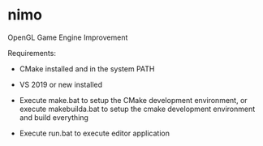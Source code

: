 # nimo
OpenGL Game Engine Improvement

Requirements:
- CMake installed and in the system PATH
- VS 2019 or new installed


- Execute make.bat to setup the CMake development environment, or execute makebuilda.bat to setup the cmake development environment and build everything
- Execute run.bat to execute editor application
